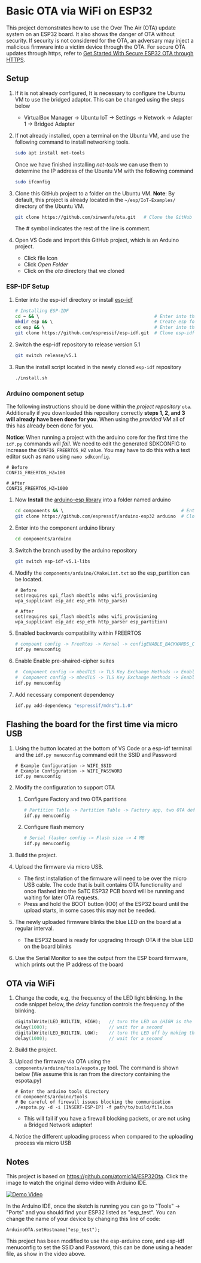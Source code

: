 # Basic OTA via WiFi on ESP32

This project demonstrates how to use the Over The Air (OTA) update system on an ESP32 board. It also shows the danger of OTA without security. If security is not considered for the OTA, an adversary may inject a malicious firmware into a victim device through the OTA. For secure OTA updates through https, refer to [Get Started With Secure ESP32 OTA through HTTPS](https://github.com/PBearson/Get-Started-With-ESP32-OTA).


## Setup
1. If it is not already configured, It is necessary to configure the Ubuntu VM to use the bridged adaptor. This can be changed using the steps below
   * VirtualBox Manager -> Ubuntu IoT -> Settings -> Network -> Adapter 1 -> Bridged Adapter

2. If not already installed, open a terminal on the Ubuntu VM, and use the following command to install networking tools.
   ```sh 
   sudo apt install net-tools
   ```

   Once we have finished installing *net-tools* we can use them to determine the IP address of the Ubuntu VM with the following command
   ```sh
   sudo ifconfig
   ```

3. Clone this GitHub project to a folder on the Ubuntu VM.
   **Note**: By default, this project is already located in the ``` ~/esp/IoT-Examples/ ``` directory of the Ubuntu VM.

   ```sh
   git clone https://github.com/xinwenfu/ota.git   # Clone the GitHub repository
   ```
   The # symbol indicates the rest of the line is comment.

4. Open VS Code and import this GitHub project, which is an Arduino project.
   - Click file Icon
   - Click *Open Folder* 
   - Click on the *ota* directory that we cloned

### ESP-IDF Setup
1. Enter into the esp-idf directory or install [esp-idf](https://github.com/espressif/esp-idf)
    ```sh
    # Installing ESP-IDF
    cd ~ && \                                           # Enter into the home directory
    mkdir esp && \                                      # Create esp folder
    cd esp && \                                         # Enter into the esp folder
    git clone https://github.com/espressif/esp-idf.git  # Clone esp-idf
    ```
2. Switch the esp-idf repository to release version 5.1 
    ```sh 
    git switch release/v5.1
    ```
3. Run the install script located in the newly cloned ``` esp-idf ``` repository
    ```sh 
    ./install.sh
    ```

### Arduino component setup
The following instructions should be done within the *project repository* ``` ota ```. Additionally if you downloaded this repository correctly **steps 1, 2, and 3 will already have been done for you**. When using the *provided VM* all of this has already been done for you.


**Notice**: When running a project with the arduino core for the first time the ``` idf.py ``` commands will *fail*. We need to edit the generated SDKCONFIG to increase the ``` CONFIG_FREERTOS_HZ ``` value. You may have to do this with a text editor such as nano using ``` nano sdkconfig ```.
``` 
# Before 
CONFIG_FREERTOS_HZ=100

# After 
CONFIG_FREERTOS_HZ=1000
```

1. Now **Install** the [arduino-esp library](https://github.com/espressif/arduino-esp32) into a folder named arduino
    ```sh
    cd components && \                                            # Enter into components folder                                           
    git clone https://github.com/espressif/arduino-esp32 arduino  # Clone arduino core
    ```
2. Enter into the component arduino library
    ```sh
    cd components/arduino 
    ```
3. Switch the branch used by the arduino repository
    ```sh
    git switch esp-idf-v5.1-libs
    ```
4. Modify the ``` components/arduino/CMakeList.txt ``` so the esp_partition can be located.
    ```
    # Before
    set(requires spi_flash mbedtls mdns wifi_provisioning wpa_supplicant esp_adc esp_eth http_parse)

    # After
    set(requires spi_flash mbedtls mdns wifi_provisioning wpa_supplicant esp_adc esp_eth http_parser esp_partition)
    ``` 
5. Enabled backwards compatibility within FREERTOS
    ```sh
    # compoent config -> FreeRtos -> Kernel -> configENABLE_BACKWARDS_COMPATIBILITY 
    idf.py menuconfig 
    ```
6.  Enable Enable pre-shaired-cipher suites 
    ```sh
    #  Component config -> mbedTLS -> TLS Key Exchange Methods -> Enable pre shared-key ciphersuites
    #  Component config -> mbedTLS -> TLS Key Exchange Methods -> Enable PSK based ciphersuite modes
    idf.py menuconfig   
    ```
7. Add necessary component dependency
    ```sh
    idf.py add-dependency "espressif/mdns^1.1.0"
    ```

## Flashing the board for the first time via micro USB

1. Using the button located at the bottom of VS Code or a esp-idf terminal and the ``` idf.py menuconfig ``` command edit the SSID and Password 
   ```
   # Example Configuration -> WIFI_SSID
   # Example Configuration -> WIFI_PASSWORD
   idf.py menuconfig
   ```
2. Modify the configuration to support OTA
   1. Configure Factory and two OTA partitions
      ```sh
      # Partition Table -> Partition Table -> Factory app, two OTA definitions
      idf.py menuconfig
      ```
   2. Configure flash memory
      ```sh
      # Serial flasher config -> Flash size -> 4 MB
      idf.py menuconfig
      ```
3. Build the project.
4. Upload the firmware via micro USB.
   - The first installation of the firmware will need to be over the micro USB cable. The code that is built contains OTA functionality and once flashed into the SaTC ESP32 PCB board will be running and waiting for later OTA requests.
   - Press and hold the BOOT button (IO0) of the ESP32 board until the upload starts, in some cases this may not be needed.

5. The newly uploaded firmware blinks the blue LED on the board at a regular interval.
   - The ESP32 board is ready for upgrading through OTA if the blue LED on the board blinks

6. Use the Serial Monitor to see the output from the ESP board firmware, which prints out the IP address of the board

## OTA via WiFi

1. Change the code, e.g, the frequency of the LED light blinking. In the code snippet below, the *delay* function controls the frequency of the blinking.

   ```c
   digitalWrite(LED_BUILTIN, HIGH);   // turn the LED on (HIGH is the voltage level)
   delay(1000);                       // wait for a second
   digitalWrite(LED_BUILTIN, LOW);    // turn the LED off by making the voltage LOW
   delay(1000);                       // wait for a second
   ```
2. Build the project.
3. Upload the firmware via OTA using the ``` components/arduino/tools/espota.py ``` tool. The command is shown below (We assume this is ran from the directory containing the espota.py)
   ```
   # Enter the arduino tools directory
   cd components/arduino/tools
   # Be careful of firewall issues blocking the communication
   ./espota.py -d -i [INSERT-ESP-IP] -f path/to/build/file.bin
   ```
   * This will fail if you have a firewall blocking packets, or are not using a Bridged Network adapter!
4.  Notice the different uploading process when compared to the uploading process via micro USB


## Notes

This project is based on https://github.com/atomic14/ESP32Ota. 
Click the image to watch the original demo video with Arduino IDE.

[![Demo Video](https://img.youtube.com/vi/_bMsrxiyuHs/0.jpg)](https://www.youtube.com/watch?v=_bMsrxiyuHs)

In the Arduino IDE, once the sketch is running you can go to "Tools" -> "Ports" and you should find your ESP32 listed as "esp_test". You can change the name of your device by changing this line of code:
```
ArduinoOTA.setHostname("esp_test");
```

This project has been modified to use the esp-arduino core, and esp-idf menuconfig to set the SSID and Password, this can be done using a header file, as show in the video above. 

